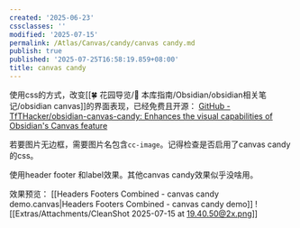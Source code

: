 ```yaml
---
created: '2025-06-23'
cssclasses: ''
modified: '2025-07-15'
permalink: /Atlas/Canvas/candy/canvas candy.md
publish: true
published: '2025-07-25T16:58:19.859+08:00'
title: canvas candy
---
```

使用css的方式，改变[[🍀 花园导览/🧰 本库指南/Obsidian/obsidian相关笔记/obsidian canvas]]的界面表现，已经免费且开源：
[GitHub - TfTHacker/obsidian-canvas-candy: Enhances the visual capabilities of Obsidian's Canvas feature](https://github.com/TfTHacker/obsidian-canvas-candy)

若要图片无边框，需要图片名包含`cc-image`。记得检查是否启用了canvas candy的css。

使用header footer 和label效果。其他canvas candy效果似乎没啥用。

效果预览：
[[Headers Footers Combined - canvas candy demo.canvas|Headers Footers Combined - canvas candy demo]]
![[Extras/Attachments/CleanShot 2025-07-15 at 19.40.50@2x.png]]